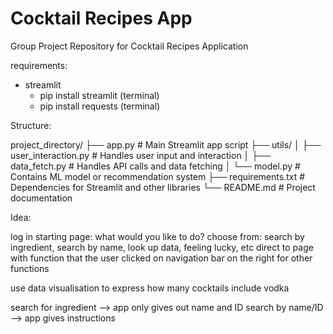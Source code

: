 # Cocktail Recipes App
Group Project Repository for Cocktail Recipes Application

requirements:
- streamlit
  - pip install streamlit (terminal)
  - pip install requests (terminal)

Structure:

project_directory/
├── app.py                   # Main Streamlit app script
├── utils/
│   ├── user_interaction.py   # Handles user input and interaction
│   ├── data_fetch.py         # Handles API calls and data fetching
│   └── model.py              # Contains ML model or recommendation system
├── requirements.txt          # Dependencies for Streamlit and other libraries
└── README.md                 # Project documentation

Idea:

log in
starting page: what would you like to do?
  choose from: search by ingredient, search by name, look up data, feeling lucky, etc
  direct to page with function that the user clicked on
navigation bar on the right for other functions


use data visualisation to express how many cocktails include vodka

search for ingredient --> app only gives out name and ID
  search by name/ID --> app gives instructions